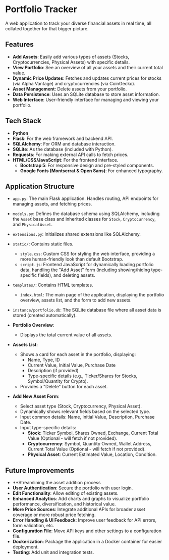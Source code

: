 # Portfolio Tracker

A web application to track your diverse financial assets in real time, all collated together for that bigger picture.

## Features

*   **Add Assets**: Easily add various types of assets (Stocks, Cryptocurrencies, Physical Assets) with specific details.
*   **View Portfolio**: See an overview of all your assets and their current total value.
*   **Dynamic Price Updates**: Fetches and updates current prices for stocks (via Alpha Vantage) and cryptocurrencies (via CoinGecko).
*   **Asset Management**: Delete assets from your portfolio.
*   **Data Persistence**: Uses an SQLite database to store asset information.
*   **Web Interface**: User-friendly interface for managing and viewing your portfolio.

## Tech Stack

*   **Python**
*   **Flask**: For the web framework and backend API.
*   **SQLAlchemy**: For ORM and database interaction.
*   **SQLite**: As the database (included with Python).
*   **Requests**: For making external API calls to fetch prices.
*   **HTML/CSS/JavaScript**: For the frontend interface.
    *   **Bootstrap 5**: For responsive design and pre-styled components.
    *   **Google Fonts (Montserrat & Open Sans)**: For enhanced typography.

## Application Structure

*   `app.py`: The main Flask application. Handles routing, API endpoints for managing assets, and fetching prices.
*   `models.py`: Defines the database schema using SQLAlchemy, including the `Asset` base class and inherited classes for `Stock`, `Cryptocurrency`, and `PhysicalAsset`.
*   `extensions.py`: Initializes shared extensions like SQLAlchemy.
*   `static/`: Contains static files.
    *   `style.css`: Custom CSS for styling the web interface, providing a more human-friendly look than default Bootstrap.
    *   `script.js`: Frontend JavaScript for dynamically loading portfolio data, handling the "Add Asset" form (including showing/hiding type-specific fields), and deleting assets.
*   `templates/`: Contains HTML templates.
    *   `index.html`: The main page of the application, displaying the portfolio overview, assets list, and the form to add new assets.
*   `instance/portfolio.db`: The SQLite database file where all asset data is stored (created automatically).


*   **Portfolio Overview**:
    *   Displays the total current value of all assets.
*   **Assets List**:
    *   Shows a card for each asset in the portfolio, displaying:
        *   Name, Type, ID
        *   Current Value, Initial Value, Purchase Date
        *   Description (if provided)
        *   Type-specific details (e.g., Ticker/Shares for Stocks, Symbol/Quantity for Crypto).
    *   Provides a "Delete" button for each asset.
*   **Add New Asset Form**:
    *   Select asset type (Stock, Cryptocurrency, Physical Asset).
    *   Dynamically shows relevant fields based on the selected type.
    *   Input common details: Name, Initial Value, Description, Purchase Date.
    *   Input type-specific details:
        *   **Stock**: Ticker Symbol, Shares Owned, Exchange, Current Total Value (Optional - will fetch if not provided).
        *   **Cryptocurrency**: Symbol, Quantity Owned, Wallet Address, Current Total Value (Optional - will fetch if not provided).
        *   **Physical Asset**: Current Estimated Value, Location, Condition.


## Future Improvements
*   **Streamlining the asset addition process
*   **User Authentication**: Secure the portfolio with user login.
*   **Edit Functionality**: Allow editing of existing assets.
*   **Enhanced Analytics**: Add charts and graphs to visualize portfolio performance, diversification, and historical value.
*   **More Price Sources**: Integrate additional APIs for broader asset coverage or more robust price fetching.
*   **Error Handling & UI Feedback**: Improve user feedback for API errors, form validation, etc.
*   **Configuration File**: Move API keys and other settings to a configuration file.
*   **Dockerization**: Package the application in a Docker container for easier deployment.
*   **Testing**: Add unit and integration tests. 
